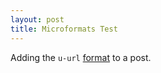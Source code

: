```yaml
---
layout: post
title: Microformats Test
---
```


Adding the `u-url` [format](https://nytimes.com) to a post.
